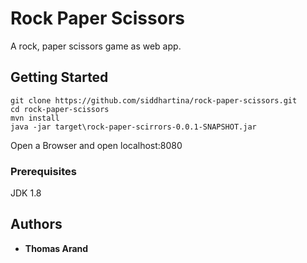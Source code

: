 # Rock Paper Scissors

A rock, paper scissors game as web app.

## Getting Started

```
git clone https://github.com/siddhartina/rock-paper-scissors.git
cd rock-paper-scissors
mvn install
java -jar target\rock-paper-scirrors-0.0.1-SNAPSHOT.jar
```

Open a Browser and open localhost:8080

### Prerequisites

JDK 1.8

## Authors

* **Thomas Arand**

